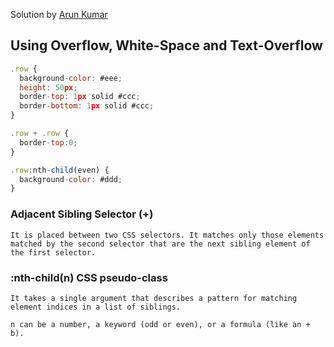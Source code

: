 Solution by [Arun Kumar](https://github.com/arun05hp)

## Using Overflow, White-Space and Text-Overflow

```js
.row {
  background-color: #eee;
  height: 50px;
  border-top: 1px solid #ccc;
  border-bottom: 1px solid #ccc;
}

.row + .row {
  border-top:0;
}

.row:nth-child(even) {
  background-color: #ddd;
}
```

### Adjacent Sibling Selector (+)

```
It is placed between two CSS selectors. It matches only those elements matched by the second selector that are the next sibling element of the first selector.
```

### :nth-child(n) CSS pseudo-class

```
It takes a single argument that describes a pattern for matching element indices in a list of siblings.

n can be a number, a keyword (odd or even), or a formula (like an + b).
```
